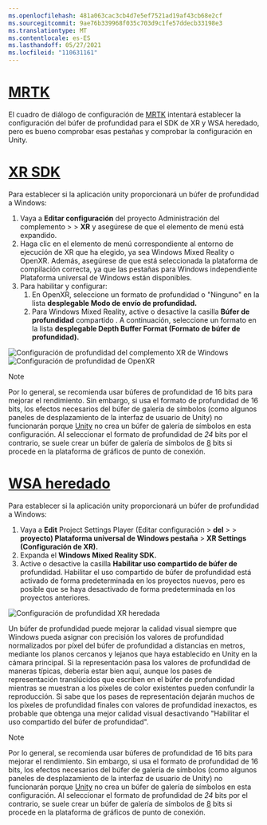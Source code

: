 ```yaml
---
ms.openlocfilehash: 481a063cac3cb4d7e5ef7521ad19af43cb68e2cf
ms.sourcegitcommit: 9ae76b339968f035c703d9c1fe57ddecb33198e3
ms.translationtype: MT
ms.contentlocale: es-ES
ms.lasthandoff: 05/27/2021
ms.locfileid: "110631161"
---
```

# <a name="mrtk"></a>[MRTK](#tab/mrtk)
<!-- NEVER CHANGE THE ABOVE LINE! -->

El cuadro de diálogo de configuración de [MRTK](/windows/mixed-reality/mrtk-unity/configuration/mrtk-configuration-dialog) intentará establecer la configuración del búfer de profundidad para el SDK de XR y WSA heredado, pero es bueno comprobar esas pestañas y comprobar la configuración en Unity.

# <a name="xr-sdk"></a>[XR SDK](#tab/xr)
<!-- NEVER CHANGE THE ABOVE LINE! -->

Para establecer si la aplicación unity proporcionará un búfer de profundidad a Windows:

1. Vaya a **Editar configuración** del proyecto Administración del complemento  >    >  **XR** y asegúrese de que el elemento de menú está expandido.
2. Haga clic en el elemento de menú correspondiente al entorno de ejecución de XR que ha elegido, ya sea Windows Mixed Reality o OpenXR. Además, asegúrese de que está seleccionada la plataforma de compilación correcta, ya que las pestañas para Windows independiente Plataforma universal de Windows están disponibles.
3. Para habilitar y configurar:
    1. En OpenXR, seleccione un formato de profundidad o "Ninguno" en la lista **desplegable Modo de envío de profundidad.**
    2. Para Windows Mixed Reality, active o desactive la casilla **Búfer de profundidad** compartido . A continuación, seleccione un formato en la lista **desplegable Depth Buffer Format (Formato de búfer de profundidad).**

![Configuración de profundidad del complemento XR de Windows ](../../images/xrsdk-winxr-depth.png)
 ![ Configuración de profundidad de OpenXR](../../images/xrsdk-openxr-depth.png)

> [!NOTE]
> Por lo general, se recomienda usar búferes de profundidad de 16 bits para mejorar el rendimiento. Sin embargo, si usa el formato de profundidad de 16 bits, los efectos necesarios del búfer de galería de símbolos (como algunos paneles de desplazamiento de la interfaz de usuario de Unity) no funcionarán porque [Unity](https://docs.unity3d.com/ScriptReference/RenderTexture-depth.html) no crea un búfer de galería de símbolos en esta configuración. Al seleccionar el formato de profundidad de *24* bits por el contrario, se suele crear un búfer de galería de símbolos de [8](https://docs.unity3d.com/Manual/SL-Stencil.html) bits si procede en la plataforma de gráficos de punto de conexión.

# <a name="legacy-wsa"></a>[WSA heredado](#tab/wsa)
<!-- NEVER CHANGE THE ABOVE LINE! -->

Para establecer si la aplicación unity proporcionará un búfer de profundidad a Windows:

1. Vaya a **Edit** Project Settings Player (Editar configuración  >  **del**  >    >  **proyecto) Plataforma universal de Windows pestaña**  >  **XR Settings (Configuración de XR).**
2. Expanda el **Windows Mixed Reality SDK.**
3. Active o desactive la casilla **Habilitar uso compartido de búfer de** profundidad. Habilitar el uso compartido de búfer de profundidad está activado de forma predeterminada en los proyectos nuevos, pero es posible que se haya desactivado de forma predeterminada en los proyectos anteriores.

![Configuración de profundidad XR heredada](../../images/wmr-depth.png)

Un búfer de profundidad puede mejorar la calidad visual siempre que Windows pueda asignar con precisión los valores de profundidad normalizados por píxel del búfer de profundidad a distancias en metros, mediante los planos cercanos y lejanos que haya establecido en Unity en la cámara principal. Si la representación pasa los valores de profundidad de maneras típicas, debería estar bien aquí, aunque los pases de representación translúcidos que escriben en el búfer de profundidad mientras se muestran a los píxeles de color existentes pueden confundir la reproducción.  Si sabe que los pases de representación dejarán muchos de los píxeles de profundidad finales con valores de profundidad inexactos, es probable que obtenga una mejor calidad visual desactivando "Habilitar el uso compartido del búfer de profundidad".

> [!NOTE]
> Por lo general, se recomienda usar búferes de profundidad de 16 bits para mejorar el rendimiento. Sin embargo, si usa el formato de profundidad de 16 bits, los efectos necesarios del búfer de galería de símbolos (como algunos paneles de desplazamiento de la interfaz de usuario de Unity) no funcionarán porque [Unity](https://docs.unity3d.com/ScriptReference/RenderTexture-depth.html) no crea un búfer de galería de símbolos en esta configuración. Al seleccionar el formato de profundidad de *24* bits por el contrario, se suele crear un búfer de galería de símbolos de [8](https://docs.unity3d.com/Manual/SL-Stencil.html) bits si procede en la plataforma de gráficos de punto de conexión.